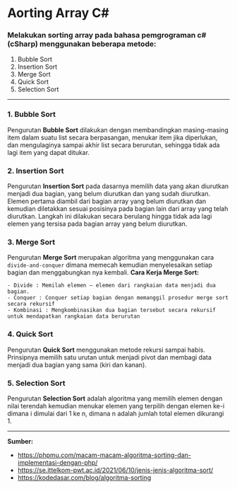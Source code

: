 # Aorting Array C#
### Melakukan sorting array pada bahasa pemgrograman c# (cSharp) menggunakan beberapa metode:
1. Bubble Sort
2. Insertion Sort
3. Merge Sort
4. Quick Sort
5. Selection Sort

---
### 1. Bubble Sort
Pengurutan **Bubble Sort** dilakukan dengan membandingkan masing-masing item dalam suatu list secara berpasangan, menukar item jika diperlukan, dan mengulaginya sampai akhir list secara berurutan, sehingga tidak ada lagi item yang dapat ditukar.
### 2. Insertion Sort
Pengurutan **Insertion Sort** pada dasarnya memilih data yang akan diurutkan menjadi dua bagian, yang belum diurutkan dan yang sudah diurutkan. Elemen pertama diambil dari bagian array yang belum diurutkan dan kemudian diletakkan sesuai posisinya pada bagian lain dari array yang telah diurutkan. Langkah ini dilakukan secara berulang hingga tidak ada lagi elemen yang tersisa pada bagian array yang belum diurutkan.
### 3. Merge Sort
Pengurutan **Merge Sort** merupakan algoritma yang menggunakan cara `divide-and-conquer` dimana memecah kemudian menyelesaikan setiap bagian dan menggabungkan nya kembali. **Cara Kerja Merge Sort:**
```
- Divide : Memilah elemen – elemen dari rangkaian data menjadi dua bagian.
- Conquer : Conquer setiap bagian dengan memanggil prosedur merge sort secara rekursif
- Kombinasi : Mengkombinasikan dua bagian tersebut secara rekursif untuk mendapatkan rangkaian data berurutan
```
### 4. Quick Sort
Pengurutan **Quick Sort** menggunakan metode rekursi sampai habis. Prinsipnya memilih satu urutan untuk menjadi pivot dan membagi data menjadi dua bagian yang sama (kiri dan kanan).

### 5. Selection Sort
Pengurutan **Selection Sort** adalah algoritma yang memilih elemen dengan nilai terendah kemudian menukar elemen yang terpilih dengan elemen ke-i dimana i dimulai dari 1 ke n, dimana n adalah jumlah total elemen dikurangi 1.

---
**Sumber:**
* https://phpmu.com/macam-macam-algoritma-sorting-dan-implementasi-dengan-php/
* https://se.ittelkom-pwt.ac.id/2021/06/10/jenis-jenis-algoritma-sort/
* https://kodedasar.com/blog/algoritma-sorting
